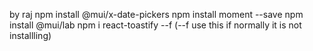 by raj 
 npm install @mui/x-date-pickers
 npm install moment --save
 npm install @mui/lab
 npm i react-toastify --f (--f use this if normally it is not installling)